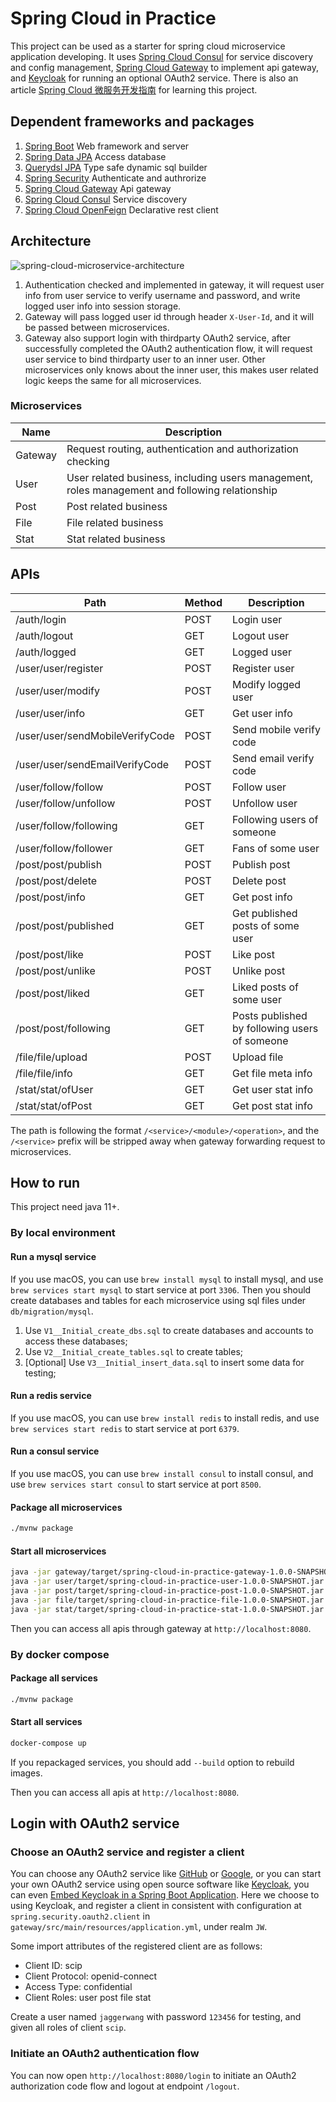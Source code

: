 # Spring Cloud in Practice

This project can be used as a starter for spring cloud microservice application developing. It uses [Spring Cloud Consul](https://cloud.spring.io/spring-cloud-consul/reference/html/) for service discovery and config management, [Spring Cloud Gateway](https://cloud.spring.io/spring-cloud-gateway/reference/html/) to implement api gateway, and [Keycloak](https://www.keycloak.org/) for running an optional OAuth2 service. There is also an article [Spring Cloud 微服务开发指南](https://blog.jaggerwang.net/spring-cloud-micro-service-develop-tour/) for learning this project.

## Dependent frameworks and packages

1. [Spring Boot](https://spring.io/projects/spring-boot) Web framework and server
1. [Spring Data JPA](https://spring.io/projects/spring-data-jpa) Access database
1. [Querydsl JPA](https://github.com/querydsl/querydsl/tree/master/querydsl-jpa) Type safe dynamic sql builder
1. [Spring Security](https://spring.io/projects/spring-security) Authenticate and authrorize
1. [Spring Cloud Gateway](https://spring.io/projects/spring-cloud-gateway) Api gateway
1. [Spring Cloud Consul](https://spring.io/projects/spring-cloud-consul) Service discovery
1. [Spring Cloud OpenFeign](https://spring.io/projects/spring-cloud-openfeign) Declarative rest client

## Architecture

![spring-cloud-microservice-architecture](https://user-images.githubusercontent.com/1255011/126946605-973ec47b-3b64-403c-9647-d6a932b23164.png)

1. Authentication checked and implemented in gateway, it will request user info from user service to verify username and password, and write logged user info into session storage.
1. Gateway will pass logged user id through header `X-User-Id`, and it will be passed between microservices.
1. Gateway also support login with thirdparty OAuth2 service, after successfully completed the OAuth2 authentication flow, it will request user service to bind thirdparty user to an inner user. Other microservices only knows about the inner user, this makes user related logic keeps the same for all microservices.  

### Microservices

| Name  | Description |
| ------------- | ------------- |
| Gateway | Request routing, authentication and authorization checking |
| User | User related business, including users management, roles management and following relationship |
| Post | Post related business |
| File | File related business |
| Stat | Stat related business |

## APIs

| Path  | Method | Description |
| ------------- | ------------- | ------------- |
| /auth/login | POST | Login user |
| /auth/logout | GET | Logout user |
| /auth/logged | GET | Logged user |
| /user/user/register | POST | Register user |
| /user/user/modify | POST | Modify logged user |
| /user/user/info | GET | Get user info |
| /user/user/sendMobileVerifyCode | POST | Send mobile verify code |
| /user/user/sendEmailVerifyCode | POST | Send email verify code |
| /user/follow/follow | POST | Follow user |
| /user/follow/unfollow | POST | Unfollow user |
| /user/follow/following | GET | Following users of someone |
| /user/follow/follower | GET | Fans of some user |
| /post/post/publish | POST | Publish post |
| /post/post/delete | POST | Delete post |
| /post/post/info | GET | Get post info |
| /post/post/published | GET | Get published posts of some user |
| /post/post/like | POST | Like post |
| /post/post/unlike | POST | Unlike post |
| /post/post/liked | GET | Liked posts of some user |
| /post/post/following | GET | Posts published by following users of someone |
| /file/file/upload | POST | Upload file |
| /file/file/info | GET | Get file meta info |
| /stat/stat/ofUser | GET | Get user stat info |
| /stat/stat/ofPost | GET | Get post stat info |

The path is following the format `/<service>/<module>/<operation>`, and the `/<service>` prefix will be stripped away when gateway forwarding request to microservices.

## How to run

This project need java 11+.

### By local environment

#### Run a mysql service

If you use macOS, you can use `brew install mysql` to install mysql, and use `brew services start mysql` to start service at port `3306`. Then you should create databases and tables for each microservice using sql files under `db/migration/mysql`.

1. Use `V1__Initial_create_dbs.sql` to create databases and accounts to access these databases;
1. Use `V2__Initial_create_tables.sql` to create tables;
1. \[Optional\] Use `V3__Initial_insert_data.sql` to insert some data for testing;

#### Run a redis service

If you use macOS, you can use `brew install redis` to install redis, and use `brew services start redis` to start service at port `6379`.

#### Run a consul service

If you use macOS, you can use `brew install consul` to install consul, and use `brew services start consul` to start service at port `8500`.

#### Package all microservices

```bash
./mvnw package
```

#### Start all microservices

```bash
java -jar gateway/target/spring-cloud-in-practice-gateway-1.0.0-SNAPSHOT.jar
java -jar user/target/spring-cloud-in-practice-user-1.0.0-SNAPSHOT.jar
java -jar post/target/spring-cloud-in-practice-post-1.0.0-SNAPSHOT.jar
java -jar file/target/spring-cloud-in-practice-file-1.0.0-SNAPSHOT.jar
java -jar stat/target/spring-cloud-in-practice-stat-1.0.0-SNAPSHOT.jar
```

Then you can access all apis through gateway at `http://localhost:8080`.

### By docker compose

#### Package all services

```bash
./mvnw package
```

#### Start all services

```bash
docker-compose up
```

If you repackaged services, you should add `--build` option to rebuild images.

Then you can access all apis at `http://localhost:8080`.

## Login with OAuth2 service

### Choose an OAuth2 service and register a client

You can choose any OAuth2 service like [GitHub](https://github.com/settings/developers) or [Google](https://developers.google.com/identity/protocols/OpenIDConnect), or you can start your own OAuth2 service using open source software like [Keycloak](https://www.baeldung.com/spring-boot-keycloak), you can even [Embed Keycloak in a Spring Boot Application](https://www.baeldung.com/keycloak-embedded-in-spring-boot-app). Here we choose to using Keycloak, and register a client in consistent with configuration at `spring.security.oauth2.client` in `gateway/src/main/resources/application.yml`, under realm `JW`. 

Some import attributes of the registered client are as follows:
- Client ID: scip
- Client Protocol: openid-connect
- Access Type: confidential
- Client Roles: user post file stat

Create a user named `jaggerwang` with password `123456` for testing, and given all roles of client `scip`.

### Initiate an OAuth2 authentication flow

You can now open `http://localhost:8080/login` to initiate an OAuth2 authorization code flow and logout at endpoint `/logout`.

